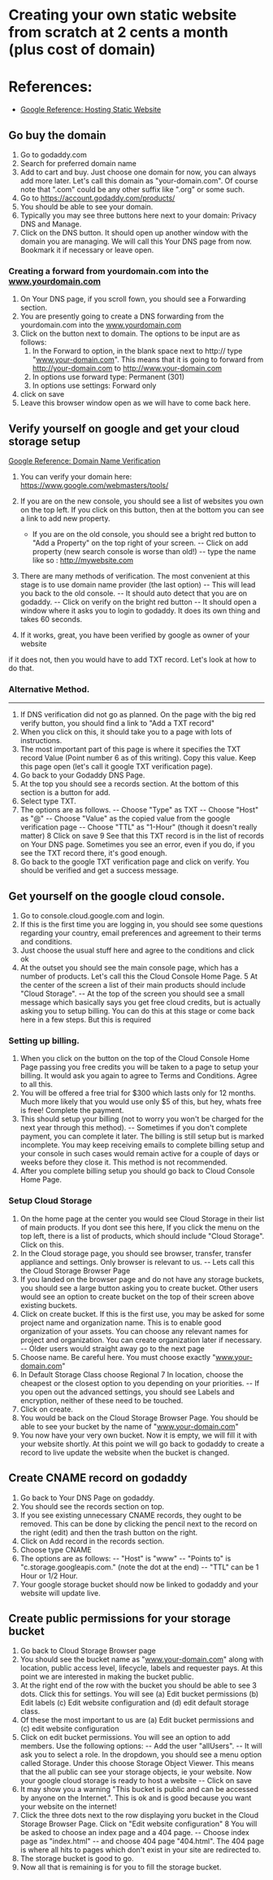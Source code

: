 # Creating your own static website from scratch at 2 cents a month (plus cost of domain)

# References:
- [Google Reference: Hosting Static Website](https://cloud.google.com/storage/docs/hosting-static-website)


## Go buy the domain
1. Go to godaddy.com
2. Search for preferred domain name
3. Add to cart and buy. Just choose one domain for now, you can always add more later. Let's call this domain as "your-domain.com". Of course note that ".com" could be any other suffix like ".org" or some such.
4. Go to https://account.godaddy.com/products/
5. You should be able to see your domain. 
6. Typically you may see three buttons here next to your domain: Privacy DNS and Manage.
7. Click on the DNS button. It should open up another window with the domain you are managing. We will call this Your DNS page from now. Bookmark it if necessary or leave open.


### Creating a forward from yourdomain.com into the www.yourdomain.com

1. On Your DNS page, if you scroll fown, you should see a Forwarding section.
2. You are presently going to create a DNS forwarding from the yourdomain.com into the www.yourdomain.com
3. Click on the button next to domain. The options to be input are as follows:
    1.  In the Forward to option, in the blank space next to http:// type "www.your-domain.com". This means that it is going to forward from http://your-domain.com to http://www.your-domain.com
    2. In options use forward type: Permanent (301)
    3.  In options use settings: Forward only
1. click on save
1. Leave this browser window open as we will have to come back here.





## Verify yourself on google and get your cloud storage setup
[Google Reference: Domain Name Verification](https://cloud.google.com/storage/docs/domain-name-verification)
1. You can verify your domain here: https://www.google.com/webmasters/tools/
2. If you are on the new console, you should see a list of websites you own on the top left. If you click on this button, then at the bottom you can see a link to add new property.
    * If you are on the old console, you should see a bright red button to "Add a Property" on the top right of your screen.
-- Click on add property (new search console is worse than old!)
-- type the name like so : http://mywebsite.com

3. There are many methods of verification. The most convenient at this stage is to use domain name provider (the last option)
-- This will lead you back to the old console.
-- It should auto detect that you are on godaddy.
-- Click on verify on the bright red button
-- It should open a window where it asks you to login to godaddy. It does its own thing and takes 60 seconds.
5.  If it works, great, you have been verified by google as owner of your website

if it does not, then you would have to add TXT record. Let's look at how to do that.

### Alternative Method.
-----------
1. If DNS verification did not go as planned. On the page with the big red verify button, you should find a link to "Add a TXT record"
2. When you click on this, it should take you to a page with lots of instructions.
3. The most important part of this page is where it specifies the TXT record Value (Point number 6 as of this writing). Copy this value. Keep this page open (let's call it google TXT verification page).
4. Go back to your Godaddy DNS Page.
5. At the top you should see a records section. At the bottom of this section is a button for add.
6. Select type TXT.
7. The options are as follows.
-- Choose "Type" as TXT
-- Choose "Host" as "@"
-- Choose "Value" as the copied value from the google verification page
-- Choose "TTL" as "1-Hour" (though it doesn't really matter)
8 Click on save
9 See that this TXT record is in the list of records on Your DNS page. Sometimes you see an error, even if you do, if you see the TXT record there, it's good enough.
10. Go back to the google TXT verification page and click on verify. You should be verified and get a success message.




## Get yourself on the google cloud console.
1. Go to console.cloud.google.com and login.
2. If this is the first time you are logging in, you should see some questions regarding your country, email preferences and agreement to their terms and conditions. 
3. Just choose the usual stuff here and agree to the conditions and click ok
4. At the outset you should see the main console page, which has a number of products. Let's call this the Cloud Console Home Page. 
5 At the center of the screen a list of their main products should include "Cloud Storage". 
-- At the top of the screen you should see a small message which basically says you get free cloud credits, but is actually asking you to setup billing. You can do this at this stage or come back here in a few steps. But this is required

### Setting up billing.

1. When you click on the button on the top of the Cloud Console Home Page passing you free credits you will be taken to a page to setup your billing. It would ask you again to agree to Terms and Conditions. Agree to all this.
2. You will be offered a free trial for $300 which lasts only for 12 months. Much more likely that you would use only $5 of this, but hey, whats free is free! Complete the payment. 
3. This should setup your billing (not to worry you won't be charged for the next year through this method).
-- Sometimes if you don't complete payment, you can complete it later. The billing is still setup but is marked incomplete. You may keep receiving emails to complete billing setup and your console in such cases would remain active for a couple of days or weeks before they close it. This method is not recommended.
4. After you complete billing setup you should go back to Cloud Console Home Page.

### Setup Cloud Storage
1. On the home page at the center you would see Cloud Storage in their list of main products. If you dont see this here, If you click the menu on the top left, there is a list of products, which should include "Cloud Storage". Click on this.
2. In the Cloud storage page, you should see browser, transfer, transfer appliance and settings. Only browser is relevant to us. 
-- Lets call this the Cloud Storage Browser Page
3. If you landed on the browser page and do not have any storage buckets, you should see a large button asking you to create bucket. Other users would see an option to create bucket on the top of their screen above existing buckets.
4. Click on create bucket. If this is the first use, you may be asked for some project name and organization name. This is to enable good organization of your assets. You can choose any relevant names for project and organization. You can create organization later if necessary.
-- Older users would straight away go to the next page
5. Choose name. Be careful here. You must choose exactly "www.your-domain.com"
6. In Default Storage Class choose Regional
7 In location, choose the cheapest or the closest option to you depending on your priorities. 
-- If you open out the advanced settings, you should see Labels and encryption, neither of these need to be touched.
8. Click on create.
9. You would be back on the Cloud Storage Browser Page. You should be able to see your bucket by the name of "www.your-domain.com"
10. You now have your very own bucket. Now it is empty, we will fill it with your website shortly. At this point we will go back to godaddy to create a record to live update the website when the bucket is changed. 

## Create CNAME record on godaddy
1. Go back to Your DNS Page on godaddy.
2. You should see the records section on top. 
3. If you see existing unnecessary CNAME records, they ought to be removed. This can be done by clicking the pencil next to the record on the right (edit) and then the trash button on the right.
4. Click on Add record in the records section.
5. Choose type CNAME
6. The options are as follows:
-- "Host" is "www"
-- "Points to" is "c.storage.googleapis.com." (note the dot at the end)
-- "TTL" can be 1 Hour or 1/2 Hour.
7. Your google storage bucket should now be linked to godaddy and your website will update live.

## Create public permissions for your storage bucket
1. Go back to Cloud Storage Browser page
2. You should see the bucket name as "www.your-domain.com" along with location, public access level, lifecycle, labels and requester pays. At this point we are interested in making the bucket public. 
3. At the right end of the row with the bucket you should be able to see 3 dots. Click this for settings. You will see (a) Edit bucket permissions (b) Edit labels (c) Edit website configuration and (d) edit default storage class.
4. Of these the most important to us are (a) Edit bucket permissions and (c) edit website configuration
5. Click on edit bucket permissions. You will see an option to add members. Use the following options:
-- Add the user "allUsers".
-- It will ask you to select a role. In the dropdown, you should see a menu option called Storage. Under this choose Storage Object Viewer. This means that the all public can see your storage objects, ie your website. Now your google cloud storage is ready to host a website
-- Click on save
6. It may show you a warning "This bucket is public and can be accessed by anyone on the Internet.". This is ok and is good because you want your website on the internet!
7. Click the three dots next to the row displaying yoru bucket in the Cloud Storage Browser Page. Click on "Edit website configuration"
8 You will be asked to choose an index page and a 404 page. 
-- Choose index page as "index.html" 
-- and choose 404 page "404.html". The 404 page is where all hits to pages which don't exist in your site are redirected to.
9. The storage bucket is good to go.
10. Now all that is remaining is for you to fill the storage bucket.

